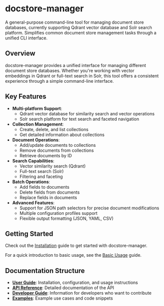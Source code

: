 # docstore-manager

A general-purpose command-line tool for managing document store databases, currently supporting Qdrant vector database and Solr search platform. Simplifies common document store management tasks through a unified CLI interface.

## Overview

docstore-manager provides a unified interface for managing different document store databases. Whether you're working with vector embeddings in Qdrant or full-text search in Solr, this tool offers a consistent experience through a simple command-line interface.

## Key Features

- **Multi-platform Support**:
  - Qdrant vector database for similarity search and vector operations
  - Solr search platform for text search and faceted navigation
- **Collection Management**:
  - Create, delete, and list collections
  - Get detailed information about collections
- **Document Operations**:
  - Add/update documents to collections
  - Remove documents from collections
  - Retrieve documents by ID
- **Search Capabilities**:
  - Vector similarity search (Qdrant)
  - Full-text search (Solr)
  - Filtering and faceting
- **Batch Operations**:
  - Add fields to documents
  - Delete fields from documents
  - Replace fields in documents
- **Advanced Features**:
  - Support for JSON path selectors for precise document modifications
  - Multiple configuration profiles support
  - Flexible output formatting (JSON, YAML, CSV)

## Getting Started

Check out the [Installation](user-guide/installation.md) guide to get started with docstore-manager.

For a quick introduction to basic usage, see the [Basic Usage](user-guide/basic-usage.md) guide.

## Documentation Structure

- **[User Guide](user-guide/installation.md)**: Installation, configuration, and usage instructions
- **[API Reference](api-reference/core.md)**: Detailed documentation of the API
- **[Developer Guide](developer-guide/architecture.md)**: Information for developers who want to contribute
- **[Examples](examples/qdrant.md)**: Example use cases and code snippets
